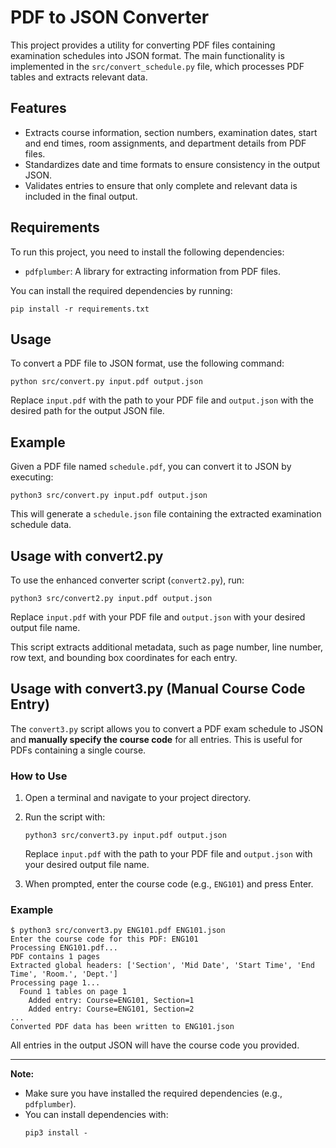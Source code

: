 # PDF to JSON Converter

This project provides a utility for converting PDF files containing examination schedules into JSON format. The main functionality is implemented in the `src/convert_schedule.py` file, which processes PDF tables and extracts relevant data.

## Features

- Extracts course information, section numbers, examination dates, start and end times, room assignments, and department details from PDF files.
- Standardizes date and time formats to ensure consistency in the output JSON.
- Validates entries to ensure that only complete and relevant data is included in the final output.

## Requirements

To run this project, you need to install the following dependencies:

- `pdfplumber`: A library for extracting information from PDF files.

You can install the required dependencies by running:

```
pip install -r requirements.txt
```

## Usage

To convert a PDF file to JSON format, use the following command:

```
python src/convert.py input.pdf output.json
```

Replace `input.pdf` with the path to your PDF file and `output.json` with the desired path for the output JSON file.

## Example

Given a PDF file named `schedule.pdf`, you can convert it to JSON by executing:

```
python3 src/convert.py input.pdf output.json
```

This will generate a `schedule.json` file containing the extracted examination schedule data.

## Usage with convert2.py

To use the enhanced converter script (`convert2.py`), run:

```
python3 src/convert2.py input.pdf output.json
```

Replace `input.pdf` with your PDF file and `output.json` with your desired output file name.

This script extracts additional metadata, such as page number, line number, row text, and bounding box coordinates for each entry.

## Usage with convert3.py (Manual Course Code Entry)

The `convert3.py` script allows you to convert a PDF exam schedule to JSON and **manually specify the course code** for all entries. This is useful for PDFs containing a single course.

### How to Use

1. Open a terminal and navigate to your project directory.
2. Run the script with:

   ```
   python3 src/convert3.py input.pdf output.json
   ```

   Replace `input.pdf` with the path to your PDF file and `output.json` with your desired output file name.

3. When prompted, enter the course code (e.g., `ENG101`) and press Enter.

### Example

```
$ python3 src/convert3.py ENG101.pdf ENG101.json
Enter the course code for this PDF: ENG101
Processing ENG101.pdf...
PDF contains 1 pages
Extracted global headers: ['Section', 'Mid Date', 'Start Time', 'End Time', 'Room.', 'Dept.']
Processing page 1...
  Found 1 tables on page 1
    Added entry: Course=ENG101, Section=1
    Added entry: Course=ENG101, Section=2
...
Converted PDF data has been written to ENG101.json
```

All entries in the output JSON will have the course code you provided.

---

**Note:**

- Make sure you have installed the required dependencies (e.g., `pdfplumber`).
- You can install dependencies with:
  ```
  pip3 install -
  ```
